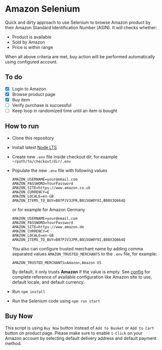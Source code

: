 # Amazon Selenium

Quick and dirty approach to use Selenium to browse Amazon product by their Amazon Standard Identification Number (ASIN). It will checks whether:

- Product is available
- Sold by Amazon
- Price is within range

When all above criteria are met, buy action will be performed automatically using configured account.

## To do

- [x] Login to Amazon
- [x] Browse product page
- [x] Buy item
- [ ] Verify purchase is successful
- [ ] Keep loop in randomized time until an item is bought

## How to run

- Clone this repository
- Install latest [Node LTS](https://nodejs.org/en/)
- Create new `.env` file inside checkout dir, for example `~/path/to/checkout/dir/.env`
- Populate the new `.env` file with following values

    ```env
    AMAZON_USERNAME=your@email.com
    AMAZON_PASSWORD=YourPassword
    AMAZON_SITE=https://www.amazon.co.uk
    AMAZON_CURRENCY=£
    AMAZON_LOCALE=en-GB
    AMAZON_ITEMS_TO_BUY=B07PJV3JPR,B015GW0Y9I,B08X3Q664Q
    ```

    or for example for Amazon Germany

    ```env
    AMAZON_USERNAME=your@email.com
    AMAZON_PASSWORD=YourPassword
    AMAZON_SITE=https://www.amazon.de
    AMAZON_CURRENCY=€
    AMAZON_LOCALE=en-GB
    AMAZON_ITEMS_TO_BUY=B07PJV3JPR,B015GW0Y9I,B08X3Q664Q
    ```

    You also can configure trusted merchant name by adding comma separated values `AMAZON_TRUSTED_MERCHANTS` to the `.env` file, for example:

    ```env
    AMAZON_TRUSTED_MERCHANTS=Amazon,Amazon US
    ```

    By default, it only trusts **Amazon** if the value is empty. See [config](./src/config.mjs) for complete reference of available configuration like Amazon site to use, default locale, and default currency.

- Run `npm install`
- Run the Selenium code using `npm run start`

## Buy Now
   This script is using `Buy Now` button instead of `Add to Basket` or `Add to Cart` button on product page. 
Please make sure to enable `1-Click` on your Amazon account by selecting default delivery address and default payment method.
